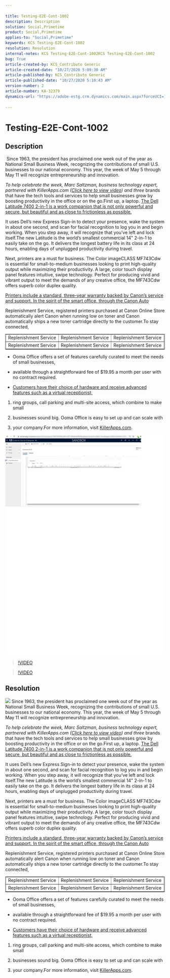 ```yaml
---

title: Testing-E2E-Cont-1002  
description: Description  
solution: Social,Primetime  
product: Social,Primetime  
applies-to: "Social,Primetime"  
keywords: KCS Testing-E2E-Cont-1002   
resolution: Resolution  
internal-notes: KCS Testing-E2E-Cont-1002KCS Testing-E2E-Cont-1002  
bug: True  
article-created-by: KCS_Contributo Generic  
article-created-date: "10/27/2020 5:09:30 AM"  
article-published-by: KCS_Contributo Generic  
article-published-date: "10/27/2020 5:10:43 AM"  
version-number: 2  
article-number: KA-32379  
dynamics-url: "https://adobe-estg.crm.dynamics.com/main.aspx?forceUCI=1&pagetype=entityrecord&etn=knowledgearticle&id=f5982997-1218-eb11-a813-002248049f6d"

---
```


# Testing-E2E-Cont-1002

## Description

 Since 1963, the president has proclaimed one week out of the year as National Small Business Week, recognizing the contributions of small U.S. businesses to our national economy. This year, the week of May 5 through May 11 will recognize entrepreneurship and innovation.

*To help celebrate the week, Marc Saltzman, business technology expert, partnered with KillerApps.com ([Click here to view video](https://killerapps.tv/small-business-week-2019-with-marc-saltzman/)) and three* brands that have the tech tools and services to help small businesses grow by boosting productivity in the office or on the go.First up, a laptop. <u>The Dell Latitude 7400 2-in-1 is a work companion that is not only powerful and secure, but beautiful and as close to frictionless as possible.</u>


It uses Dell’s new Express Sign-in to detect your presence, wake the system in about one second, and scan for facial recognition to log you in and begin working. When you step away, it will recognize that you’ve left and lock itself.The new Latitude is the world’s smallest commercial 14" 2-in-1 to easily take on the go. It delivers the longest battery life in its class at 24 hours, enabling days of unplugged productivity during travel.



Next, printers are a must for business. The Color imageCLASS MF743Cdw is essential for small-to-medium businesses looking to print high-quality output while maximizing their productivity. A large, color touch display panel features intuitive, swipe technology. Perfect for producing vivid and vibrant output to meet the demands of any creative office, the MF743Cdw offers superb color duplex quality. 

[Printers include a standard, three-year warranty backed by Canon’s service and support. In the spirit of the smart office, through the Canon Auto](https://adobe.com)

Replenishment Service, registered printers purchased at Canon Online Store automatically alert Canon when running low on toner and Canon automatically ships a new toner cartridge directly to the customer.To stay connected,


<table border="1" cellpadding="1" cellspacing="0">
 <tbody>
  <tr>
   <td>Replenishment Service</td>
   <td>Replenishment Service</td>
   <td>Replenishment Service</td>
  </tr>
  <tr>
   <td>Replenishment Service</td>
   <td>Replenishment Service</td>
   <td>Replenishment Service</td>
  </tr>
 </tbody>
</table>



*   Ooma Office offers a set of features carefully curated to meet the needs of small businesses, 
 
*   available through a straightforward fee of $19.95 a month per user with no contract required. 
 
*   <u>Customers have their choice of hardware and receive advanced features such as a virtual receptionist, </u>




1.  ring groups, call parking and multi-site access, which combine to make small
 
2.  businesses sound big. Ooma Office is easy to set up and can scale with 
 
3.  your company.For more information, visit [KillerApps.com](http://www.killerapps.com/). 




![](assets/___f6982997-1218-eb11-a813-002248049f6d___.png)

>[!VIDEO](https://video.tv.adobe.com/v/18696?quality=9&learn=on )

>[!VIDEO](https://platform.twitter.com/widgets/tweet_button.96fd96193cc66c3e11d4c5e4c7c7ec97.en.html#dnt=false&id=twitter-widget-0&lang=en&original_referer=https://www.copyrightfreecontent.com/computers/tech-tools-that-can-help-your-small-business-grow-2/&size=m&text=Tech%20Tools%20That%20Can%20Help%20Your%20Small%20Business%20Grow%20%C2%AB%20Copyright%20Free%20Content&time=1603698835435&type=share&url=https://www.copyrightfreecontent.com/computers/tech-tools-that-can-help-your-small-business-grow-2/&via=newsusaupdates )

## Resolution

![](https://adobe.sharepoint.com/sites/D365Attachments-Non-Prod/knowledgearticle/Testing-E2E-Cont-1002_82A9DDF65117EB11A813002248049F6D/Article_Form.png) Since 1963, the president has proclaimed one week out of the year as National Small Business Week, recognizing the contributions of small U.S. businesses to our national economy. This year, the week of May 5 through May 11 will recognize entrepreneurship and innovation.

*To help celebrate the week, Marc Saltzman, business technology expert, partnered with KillerApps.com ([Click here to view video](https://killerapps.tv/small-business-week-2019-with-marc-saltzman/)) and three* brands that have the tech tools and services to help small businesses grow by boosting productivity in the office or on the go.First up, a laptop. <u>The Dell Latitude 7400 2-in-1 is a work companion that is not only powerful and secure, but beautiful and as close to frictionless as possible.</u>


It uses Dell’s new Express Sign-in to detect your presence, wake the system in about one second, and scan for facial recognition to log you in and begin working. When you step away, it will recognize that you’ve left and lock itself.The new Latitude is the world’s smallest commercial 14" 2-in-1 to easily take on the go. It delivers the longest battery life in its class at 24 hours, enabling days of unplugged productivity during travel.



Next, printers are a must for business. The Color imageCLASS MF743Cdw is essential for small-to-medium businesses looking to print high-quality output while maximizing their productivity. A large, color touch display panel features intuitive, swipe technology. Perfect for producing vivid and vibrant output to meet the demands of any creative office, the MF743Cdw offers superb color duplex quality.

[Printers include a standard, three-year warranty backed by Canon’s service and support. In the spirit of the smart office, through the Canon Auto](https://adobe.com)

Replenishment Service, registered printers purchased at Canon Online Store automatically alert Canon when running low on toner and Canon automatically ships a new toner cartridge directly to the customer.To stay connected,


<table border="1" cellpadding="1" cellspacing="0">
 <tbody>
  <tr>
   <td>Replenishment Service</td>
   <td>Replenishment Service</td>
   <td>Replenishment Service</td>
  </tr>
  <tr>
   <td>Replenishment Service</td>
   <td>Replenishment Service</td>
   <td>Replenishment Service</td>
  </tr>
 </tbody>
</table>



*   Ooma Office offers a set of features carefully curated to meet the needs of small businesses,
 
*   available through a straightforward fee of $19.95 a month per user with no contract required.
 
*   <u>Customers have their choice of hardware and receive advanced features such as a virtual receptionist, </u>




1.  ring groups, call parking and multi-site access, which combine to make small
 
2.  businesses sound big. Ooma Office is easy to set up and can scale with
 
3.  your company.For more information, visit [KillerApps.com](http://www.killerapps.com/). 



